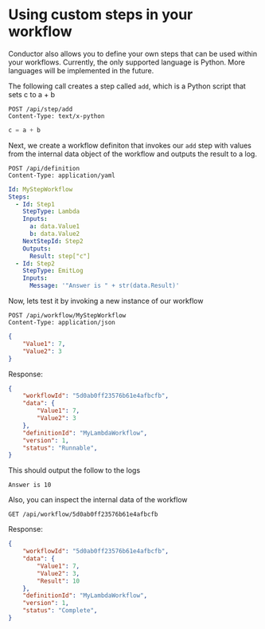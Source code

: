 # Using custom steps in your workflow

Conductor also allows you to define your own steps that can be used within your workflows.  Currently, the only supported language is Python.  More languages will be implemented in the future.

The following call creates a step called `add`, which is a Python script that sets c to a + b
```
POST /api/step/add
Content-Type: text/x-python
```
```python
c = a + b
```


Next, we create a workflow definiton that invokes our `add` step with values from the internal data object of the workflow and outputs the result to a log.

```http
POST /api/definition
Content-Type: application/yaml
```
```yml
Id: MyStepWorkflow
Steps:
  - Id: Step1
    StepType: Lambda
    Inputs:
      a: data.Value1
      b: data.Value2
    NextStepId: Step2
    Outputs:
      Result: step["c"]    
  - Id: Step2
    StepType: EmitLog
    Inputs:
      Message: '"Answer is " + str(data.Result)'
```

Now, lets test it by invoking a new instance of our workflow
```
POST /api/workflow/MyStepWorkflow
Content-Type: application/json
```
```json
{
	"Value1": 7,
	"Value2": 3
}
```

Response:
```json
{
    "workflowId": "5d0ab0ff23576b61e4afbcfb",
    "data": {
        "Value1": 7,
        "Value2": 3
    },
    "definitionId": "MyLambdaWorkflow",
    "version": 1,
    "status": "Runnable",
}
```

This should output the follow to the logs
```
Answer is 10
```

Also, you can inspect the internal data of the workflow
```
GET /api/workflow/5d0ab0ff23576b61e4afbcfb
```

Response:
```json
{
    "workflowId": "5d0ab0ff23576b61e4afbcfb",
    "data": {
        "Value1": 7,
        "Value2": 3,
        "Result": 10
    },
    "definitionId": "MyLambdaWorkflow",
    "version": 1,
    "status": "Complete",
}
```
